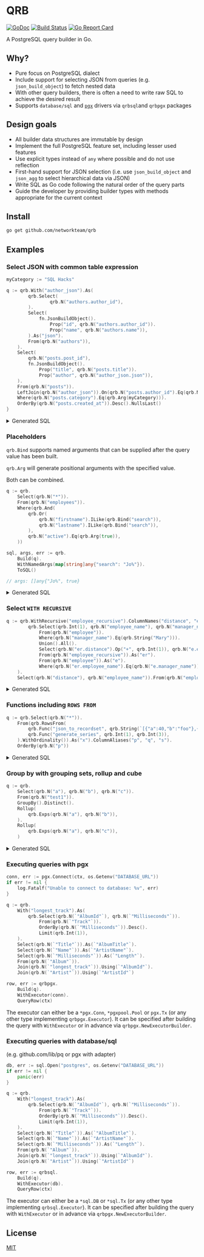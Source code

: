 # QRB

[![GoDoc](https://godoc.org/github.com/networkteam/qrb?status.svg)](https://godoc.org/github.com/networkteam/qrb)
[![Build Status](https://github.com/networkteam/qrb/workflows/Go/badge.svg)](https://github.com/networkteam/qrb/actions?workflow=run%20tests)
[![Go Report Card](https://goreportcard.com/badge/github.com/networkteam/qrb)](https://goreportcard.com/report/github.com/networkteam/qrb)

A PostgreSQL query builder in Go.

## Why?

* Pure focus on PostgreSQL dialect
* Include support for selecting JSON from queries (e.g. `json_build_object`) to fetch nested data
* With other query builders, there is often a need to write raw SQL to achieve the desired result
* Supports `database/sql` and [`pgx`](https://github.com/jackc/pgx) drivers via `qrbsql`and `qrbpgx` packages

## Design goals

* All builder data structures are immutable by design
* Implement the full PostgreSQL feature set, including lesser used features
* Use explicit types instead of `any` where possible and do not use reflection
* First-hand support for JSON selection (i.e. use `json_build_object` and `json_agg` to select hierarchical data via JSON)
* Write SQL as Go code following the natural order of the query parts
* Guide the developer by providing builder types with methods appropriate for the current context 

## Install

```bash
go get github.com/networkteam/qrb
```

## Examples

### Select JSON with common table expression

```go
myCategory := "SQL Hacks"

q := qrb.With("author_json").As(
        qrb.Select(
                qrb.N("authors.author_id"),
        ).
        Select(
            fn.JsonBuildObject().
                Prop("id", qrb.N("authors.author_id")).
                Prop("name", qrb.N("authors.name")),
        ).As("json").
        From(qrb.N("authors")),
    ).
    Select(
        qrb.N("posts.post_id"),
        fn.JsonBuildObject().
            Prop("title", qrb.N("posts.title")).
            Prop("author", qrb.N("author_json.json")),
    ).
    From(qrb.N("posts")).
    LeftJoin(qrb.N("author_json")).On(qrb.N("posts.author_id").Eq(qrb.N("author_json.author_id"))).
    Where(qrb.N("posts.category").Eq(qrb.Arg(myCategory))).
    OrderBy(qrb.N("posts.created_at")).Desc().NullsLast()
}
```

<details>
<summary>Generated SQL</summary>

```sql
WITH author_json AS (
    SELECT authors.author_id, json_build_object('id', authors.author_id, 'name', authors.name) AS json
    FROM authors
)
SELECT posts.post_id, json_build_object('title', posts.title, 'author', author_json.json)
FROM posts
    LEFT JOIN author_json ON posts.author_id = author_json.author_id
WHERE posts.category = $1
ORDER BY posts.created_at DESC NULLS LAST
```
</details>

### Placeholders

`qrb.Bind` supports named arguments that can be supplied after the query value has been built.

`qrb.Arg` will generate positional arguments with the specified value.

Both can be combined.

```go
q := qrb.
    Select(qrb.N("*")).
    From(qrb.N("employees")).
    Where(qrb.And(
        qrb.Or(
            qrb.N("firstname").ILike(qrb.Bind("search")),
            qrb.N("lastname").ILike(qrb.Bind("search")),
        ),
        qrb.N("active").Eq(qrb.Arg(true)),
    ))

sql, args, err := qrb.
    Build(q).
    WithNamedArgs(map[string]any{"search": "Jo%"}).
    ToSQL()

// args: []any{"Jo%", true}
```

<details>
<summary>Generated SQL</summary>

```sql
SELECT *
FROM employees
WHERE ((firstname ILIKE $1) OR (lastname ILIKE $1))
  AND (active = $2)
```
</details>

### Select `WITH RECURSIVE`

```go
q := qrb.WithRecursive("employee_recursive").ColumnNames("distance", "employee_name", "manager_name").As(
        qrb.Select(qrb.Int(1), qrb.N("employee_name"), qrb.N("manager_name")).
            From(qrb.N("employee")).
            Where(qrb.N("manager_name").Eq(qrb.String("Mary"))).
            Union().All().
            Select(qrb.N("er.distance").Op("+", qrb.Int(1)), qrb.N("e.employee_name"), qrb.N("e.manager_name")).
            From(qrb.N("employee_recursive")).As("er").
            From(qrb.N("employee")).As("e").
            Where(qrb.N("er.employee_name").Eq(qrb.N("e.manager_name"))),
    ).
    Select(qrb.N("distance"), qrb.N("employee_name")).From(qrb.N("employee_recursive"))
```

<details>
<summary>Generated SQL</summary>

```sql
WITH RECURSIVE employee_recursive (distance, employee_name, manager_name) AS (
    SELECT 1, employee_name, manager_name
    FROM employee
    WHERE manager_name = 'Mary'
    UNION ALL
    SELECT er.distance + 1, e.employee_name, e.manager_name
    FROM employee_recursive AS er, employee AS e
    WHERE er.employee_name = e.manager_name
)
SELECT distance, employee_name
FROM employee_recursive
```
</details>

### Functions including `ROWS FROM`

```go
q := qrb.Select(qrb.N("*")).
    From(qrb.RowsFrom(
        qrb.Func("json_to_recordset", qrb.String(`[{"a":40,"b":"foo"},{"a":"100","b":"bar"}]`)).ColumnDefinition("a", "INTEGER").ColumnDefinition("b", "TEXT"),
        qrb.Func("generate_series", qrb.Int(1), qrb.Int(3)),
    ).WithOrdinality()).As("x").ColumnAliases("p", "q", "s").
    OrderBy(qrb.N("p"))
```

<details>
<summary>Generated SQL</summary>

```sql
SELECT *
FROM ROWS FROM (
         json_to_recordset('[{"a":40,"b":"foo"},{"a":"100","b":"bar"}]') AS (a INTEGER, b TEXT),
         generate_series(1, 3)
         ) WITH ORDINALITY AS x (p, q, s)
ORDER BY
    p
```
</details>

### Group by with grouping sets, rollup and cube

```go
q := qrb.
    Select(qrb.N("a"), qrb.N("b"), qrb.N("c")).
    From(qrb.N("test1")).
    GroupBy().Distinct().
    Rollup(
        qrb.Exps(qrb.N("a"), qrb.N("b")),
    ).
    Rollup(
        qrb.Exps(qrb.N("a"), qrb.N("c")),
    )
```

<details>
<summary>Generated SQL</summary>

```sql
SELECT a, b, c
FROM test1
GROUP BY DISTINCT ROLLUP (a, b), ROLLUP (a, c)
```
</details>

### Executing queries with pgx

```go
conn, err := pgx.Connect(ctx, os.Getenv("DATABASE_URL"))
if err != nil {
    log.Fatalf("Unable to connect to database: %v", err)
}

q := qrb.
	With("longest_track").As(
        qrb.Select(qrb.N(`"AlbumId"`), qrb.N(`"Milliseconds"`)).
            From(qrb.N(`"Track"`)).
            OrderBy(qrb.N(`"Milliseconds"`)).Desc().
            Limit(qrb.Int(1)),
    ).
    Select(qrb.N(`"Title"`)).As(`"AlbumTitle"`).
    Select(qrb.N(`"Name"`)).As(`"ArtistName"`).
    Select(qrb.N(`"Milliseconds"`)).As(`"Length"`).
    From(qrb.N(`"Album"`)).
    Join(qrb.N(`"longest_track"`)).Using(`"AlbumId"`).
    Join(qrb.N(`"Artist"`)).Using(`"ArtistId"`)

row, err := qrbpgx.
    Build(q).
    WithExecutor(conn).
    QueryRow(ctx)
```

The executor can either be a `*pgx.Conn`, `*pgxpool.Pool` or `pgx.Tx` (or any other type implementing `qrbpgx.Executor`).
It can be specified after building the query with `WithExecutor` or in advance via `qrbpgx.NewExecutorBuilder`. 

### Executing queries with database/sql

(e.g. github.com/lib/pq or pgx with adapter)

```go
db, err := sql.Open("postgres", os.Getenv("DATABASE_URL"))
if err != nil {
    panic(err)
}

q := qrb.
	With("longest_track").As(
        qrb.Select(qrb.N(`"AlbumId"`), qrb.N(`"Milliseconds"`)).
            From(qrb.N(`"Track"`)).
            OrderBy(qrb.N(`"Milliseconds"`)).Desc().
            Limit(qrb.Int(1)),
    ).
    Select(qrb.N(`"Title"`)).As(`"AlbumTitle"`).
    Select(qrb.N(`"Name"`)).As(`"ArtistName"`).
    Select(qrb.N(`"Milliseconds"`)).As(`"Length"`).
    From(qrb.N(`"Album"`)).
    Join(qrb.N(`"longest_track"`)).Using(`"AlbumId"`).
    Join(qrb.N(`"Artist"`)).Using(`"ArtistId"`)

row, err := qrbsql.
    Build(q).
    WithExecutor(db).
    QueryRow(ctx)
```

The executor can either be a `*sql.DB` or `*sql.Tx` (or any other type implementing `qrbsql.Executor`).
It can be specified after building the query with `WithExecutor` or in advance via `qrbpgx.NewExecutorBuilder`.

## License

[MIT](./LICENSE)